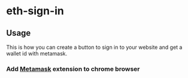 # eth-sign-in

## Usage
This is how you can create a button to sign in to your website and 
get a wallet id with metamask. 
### Add [Metamask](https://chrome.google.com/webstore/detail/metamask/nkbihfbeogaeaoehlefnkodbefgpgknn) extension to chrome browser 

